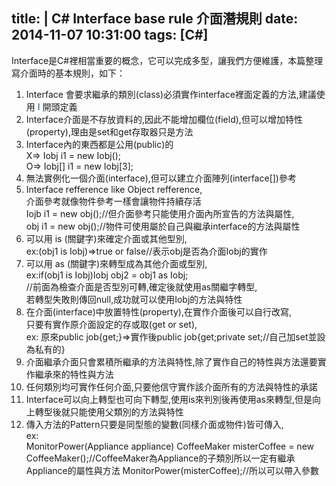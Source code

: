 title: |
	C# Interface base rule 介面潛規則
date: 2014-11-07 10:31:00
tags: [C#]
---

<div>Interface是C#裡相當重要的概念，它可以完成多型，讓我們方便維護，本篇整理寫介面時的基本規則，如下：</div>

1.  Interface 會要求繼承的類別(class)必須實作interface裡面定義的方法,建議使用 <span style="color: #0b5394;">I</span> 開頭定義<a name="more"></a>
2.  Interface介面是不存放資料的,因此不能增加欄位(field),但可以增加特性(property),理由是set和get存取器只是方法 
3.  Interface內的東西都是公用(public)的  
    X=> Iobj i1 = new Iobj();  
    O=> Iobj[] i1 = new Iobj[3];  
4.  無法實例化一個介面(interface),但可以建立介面陣列(interface[])參考 
5.  Interface refference like Object refference,  
    介面參考就像物件參考一樣會讓物件持續存活  
    Iojb i1 = new obj();//但介面參考只能使用介面內所宣告的方法與屬性,  
    obj i1 = new obj();//物件可使用屬於自己與繼承interface的方法與屬性 
6.  可以用 is (關鍵字)來確定介面或其他型別,  
    ex:(obj1 is Iobj)=>true or false//表示obj是否為介面Iobj的實作 
7.  可以用 as (關鍵字)來轉型成為其他介面或型別,  
    ex:if(obj1 is Iobj)Iobj obj2 = obj1 as Iobj;  
    //前面為檢查介面是否型別可轉,確定後就使用as關繼字轉型,  
    若轉型失敗則傳回null,成功就可以使用Iobj的方法與特性
8.  在介面(interface)中放置特性(property),在實作介面後可以自行改寫,  
    只要有實作原介面設定的存或取(get or set),  
    ex: 原來public job{get;}=>實作後public job{get;private set;//自己加set並設為私有的} 
9.  介面繼承介面只會累積所繼承的方法與特性,除了實作自己的特性與方法還要實作繼承來的特性與方法 
10.  任何類別均可實作任何介面,只要他信守實作該介面所有的方法與特性的承諾 
11.  Interface可以向上轉型也可向下轉型,使用is來判別後再使用as來轉型,但是向上轉型後就只能使用父類別的方法與特性 
12.  傳入方法的Pattern只要是同型態的變數(同樣介面或物件)皆可傳入,  
    ex:  
    MonitorPower(Appliance appliance) CoffeeMaker misterCoffee = new CoffeeMaker();//CoffeeMaker為Appliance的子類別所以一定有繼承Appliance的屬性與方法 MonitorPower(misterCoffee);//所以可以帶入參數